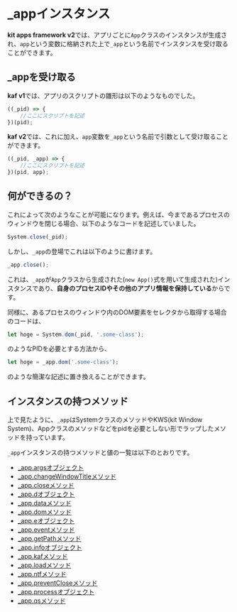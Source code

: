 # _appインスタンス

**kit apps framework v2**では、アプリごとに`App`クラスのインスタンスが生成され、`app`という変数に格納された上で`_app`という名前でインスタンスを受け取ることができます。

## _appを受け取る

**kaf v1**では、アプリのスクリプトの雛形は以下のようなものでした。

```javascript
((_pid) => {
    //ここにスクリプトを記述
})(pid);
```

**kaf v2**では、これに加え、`app`変数を`_app`という名前で引数として受け取ることができます。

```javascript
((_pid, _app) => {
    //ここにスクリプトを記述
})(pid, app);
```

## 何ができるの？

これによって次のようなことが可能になります。例えば、今まであるプロセスのウィンドウを閉じる場合、以下のようなコードを記述していました。

```javascript
System.close(_pid);
```

しかし、`_app`の登場でこれは以下のように書けます。

```javascript
_app.close();
```

これは、`_app`が`App`クラスから生成された(`new App()`式を用いて生成された)インスタンスであり、**自身のプロセスIDやその他のアプリ情報を保持している**からです。

同様に、あるプロセスのウィンドウ内のDOM要素をセレクタから取得する場合のコードは、

```javascript
let hoge = System.dom(_pid, '.some-class');
```

のようなPIDを必要とする方法から、

```javascript
let hoge = _app.dom('.some-class');
```

のような簡潔な記述に置き換えることができます。

## インスタンスの持つメソッド

上で見たように、`_app`はSystemクラスのメソッドやKWS(kit Window System)、Appクラスのメソッドなどをpidを必要としない形でラップしたメソッドを持っています。

`_app`インスタンスの持つメソッドと値の一覧は以下のとおりです。

- [_app.argsオブジェクト](/_app.args)
- [_app.changeWindowTitleメソッド](/_app.changeWindowTitle)
- [_app.closeメソッド](/_app.close)
- [_app.dオブジェクト](/_app.d)
- [_app.dataメソッド](/_app.data)
- [_app.domメソッド](/_app.dom)
- [_app.eオブジェクト](/_app.e)
- [_app.eventメソッド](/_app.event)
- [_app.getPathメソッド](/_app.getPath)
- [_app.infoオブジェクト](/_app.info)
- [_app.kafメソッド](/_app.kaf)
- [_app.loadメソッド](/_app.load)
- [_app.ntfメソッド](/_app.ntf)
- [_app.preventCloseメソッド](/_app.preventClose)
- [_app.processオブジェクト](/_app.process)
- [_app.qsメソッド](/_app.qs)
